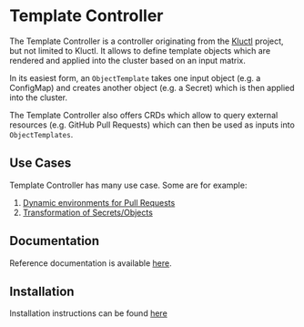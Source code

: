 # Template Controller

The Template Controller is a controller originating from the [Kluctl](https://kluctl.io) project, but not limited to
Kluctl. It allows to define template objects which are rendered and applied into the cluster based on an input matrix.

In its easiest form, an `ObjectTemplate` takes one input object (e.g. a ConfigMap) and creates another object
(e.g. a Secret) which is then applied into the cluster.

The Template Controller also offers CRDs which allow to query external resources (e.g. GitHub Pull Requests) which can
then be used as inputs into `ObjectTemplates`.

## Use Cases

Template Controller has many use case. Some are for example:
1. [Dynamic environments for Pull Requests](./docs/use-case-dynamic-environments.md)
2. [Transformation of Secrets/Objects](./docs/use-case-transformation.md)

## Documentation

Reference documentation is available [here](./docs/spec/v1alpha1).

## Installation

Installation instructions can be found [here](./docs/install.md)
